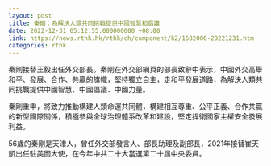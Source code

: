 ```yaml
---
layout: post
title: 秦剛：為解決人類共同挑戰提供中國智慧和倡議
date: 2022-12-31 05:12:55.000000000 +08:00
link: https://news.rthk.hk/rthk/ch/component/k2/1682006-20221231.htm
categories: rthk
---
```


秦剛接替王毅出任外交部長。秦剛在外交部網頁的部長致辭中表示，中國外交高舉和平、發展、合作、共贏的旗幟，堅持獨立自主，走和平發展道路，為解決人類共同挑戰提供中國智慧、中國倡議、中國力量。

秦剛重申，將致力推動構建人類命運共同體，構建相互尊重、公平正義、合作共贏的新型國際關係，積極參與全球治理體系改革和建設，堅定捍衛國家主權安全發展利益。

56歲的秦剛是天津人，曾任外交部發言人、部長助理及副部長，2021年接替崔天凱出任駐美國大使，在今年中共二十大當選第二十屆中央委員。
